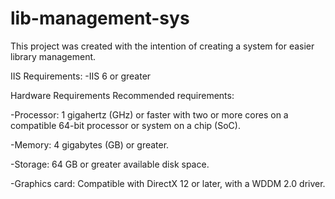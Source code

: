 # lib-management-sys

This project was created with the intention of creating a system for easier library management.

IIS Requirements:
-IIS 6 or greater


Hardware Requirements
Recommended requirements:

-Processor: 1 gigahertz (GHz) or faster with two or more cores on a compatible 64-bit processor or system on a chip (SoC).


-Memory: 4 gigabytes (GB) or greater.


-Storage: 64 GB or greater available disk space.


-Graphics card: Compatible with DirectX 12 or later, with a WDDM 2.0 driver.


